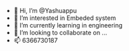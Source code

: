 - 👋 Hi, I’m @Yashuappu
- 👀 I’m interested in Embeded system
- 🌱 I’m currently learning in engineering
- 💞️ I’m looking to collaborate on ...
- 📫 6366730187

<!---
Yashuappu/Yashuappu is a ✨ special ✨ repository because its `README.md` (this file) appears on your GitHub profile.
You can click the Preview link to take a look at your changes.
--->

